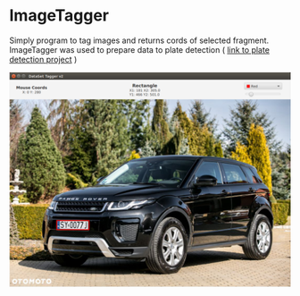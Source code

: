# ImageTagger
Simply program to tag images and returns cords of selected fragment. ImageTagger was used to prepare data to plate detection  ( [link to plate detection project](https://github.com/Kreans/PlateDetection) )



![1](screenshots/1.png)